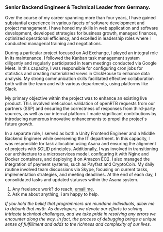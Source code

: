<article>
   <h3 dir="auto">
      Senior Backend Engineer &amp; Technical Leader from Germany.
   </h3>
   <p dir="auto">
      Over the course of my career spanning more than four years, I have gained substantial experience in various facets of software development and project management. I have honed my skills in web application and software development, developed strategies for business growth, managed finances, optimized operational efficiency, and excelled in leadership roles where I conducted managerial training and negotiations.

During a particular project focused on Ad Exchange, I played an integral role in its maintenance. I followed the Kanban task management system diligently and regularly participated in team meetings conducted via Google Meet. In this capacity, I was responsible for configuring cron jobs for statistics and creating materialized views in ClickHouse to enhance data analysis. My strong communication skills facilitated effective collaboration both within the team and with various departments, using platforms like Slack.

My primary objective within the project was to enhance an existing live product. This involved meticulous validation of openRTB requests from our partners (SSP) and ensuring the correctness of responses from third-party sources, as well as our internal platform. I made significant contributions by introducing numerous innovative enhancements to propel the project's future growth.

In a separate role, I served as both a Unity Frontend Engineer and a Middle Backend Engineer while overseeing the IT department. In this capacity, I was responsible for task allocation using Asana and ensuring the alignment of projects with SOLID principles. Additionally, I was involved in transitioning our architecture to a microservices model, configuring it with Nginx and Docker containers, and deploying it on Amazon EC2. I also managed the integration of payment systems, such as Payfast and CryptoCoin. My daily routine involved team discussions via Skype, focusing on current tasks, implementation strategies, and meeting deadlines. At the end of each day, I consolidated tasks and updated statuses within the Asana system.
   </p>

<ol dir="auto">
   <li>Any freelance work? do reach, <a href="mailto:leroy.wagner20@gmail.com">email me</a>.</li>
   <li>Ask me about anything, i am happy to help.</li>
</ol>
   
_If you hold the belief that programmers are mundane individuals, allow me to debunk that myth. As developers, we devote our efforts to solving intricate technical challenges, and we take pride in resolving any errors we encounter along the way. In fact, the process of debugging brings a unique sense of fulfillment and adds to the richness and complexity of our lives._

</article>
